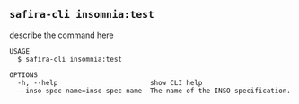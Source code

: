 <!-- order:15 -->
## `safira-cli insomnia:test`

describe the command here

```
USAGE
  $ safira-cli insomnia:test

OPTIONS
  -h, --help                       show CLI help
  --inso-spec-name=inso-spec-name  The name of the INSO specification.
```
